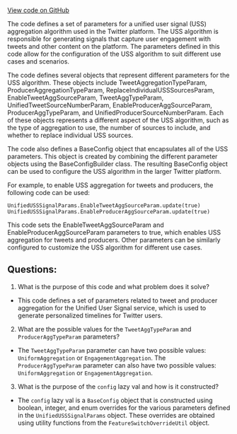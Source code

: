 [View code on GitHub](https://github.com/misbahsy/the-algorithm/cr-mixer/server/src/main/scala/com/twitter/cr_mixer/param/UnifiedUSSSignalParams.scala)

The code defines a set of parameters for a unified user signal (USS) aggregation algorithm used in the Twitter platform. The USS algorithm is responsible for generating signals that capture user engagement with tweets and other content on the platform. The parameters defined in this code allow for the configuration of the USS algorithm to suit different use cases and scenarios.

The code defines several objects that represent different parameters for the USS algorithm. These objects include TweetAggregationTypeParam, ProducerAggregationTypeParam, ReplaceIndividualUSSSourcesParam, EnableTweetAggSourceParam, TweetAggTypeParam, UnifiedTweetSourceNumberParam, EnableProducerAggSourceParam, ProducerAggTypeParam, and UnifiedProducerSourceNumberParam. Each of these objects represents a different aspect of the USS algorithm, such as the type of aggregation to use, the number of sources to include, and whether to replace individual USS sources.

The code also defines a BaseConfig object that encapsulates all of the USS parameters. This object is created by combining the different parameter objects using the BaseConfigBuilder class. The resulting BaseConfig object can be used to configure the USS algorithm in the larger Twitter platform.

For example, to enable USS aggregation for tweets and producers, the following code can be used:

```
UnifiedUSSSignalParams.EnableTweetAggSourceParam.update(true)
UnifiedUSSSignalParams.EnableProducerAggSourceParam.update(true)
```

This code sets the EnableTweetAggSourceParam and EnableProducerAggSourceParam parameters to true, which enables USS aggregation for tweets and producers. Other parameters can be similarly configured to customize the USS algorithm for different use cases.
## Questions: 
 1. What is the purpose of this code and what problem does it solve?
- This code defines a set of parameters related to tweet and producer aggregation for the Unified User Signal service, which is used to generate personalized timelines for Twitter users.

2. What are the possible values for the `TweetAggTypeParam` and `ProducerAggTypeParam` parameters?
- The `TweetAggTypeParam` parameter can have two possible values: `UniformAggregation` or `EngagementAggregation`. The `ProducerAggTypeParam` parameter can also have two possible values: `UniformAggregation` or `EngagementAggregation`.

3. What is the purpose of the `config` lazy val and how is it constructed?
- The `config` lazy val is a `BaseConfig` object that is constructed using boolean, integer, and enum overrides for the various parameters defined in the `UnifiedUSSSignalParams` object. These overrides are obtained using utility functions from the `FeatureSwitchOverrideUtil` object.